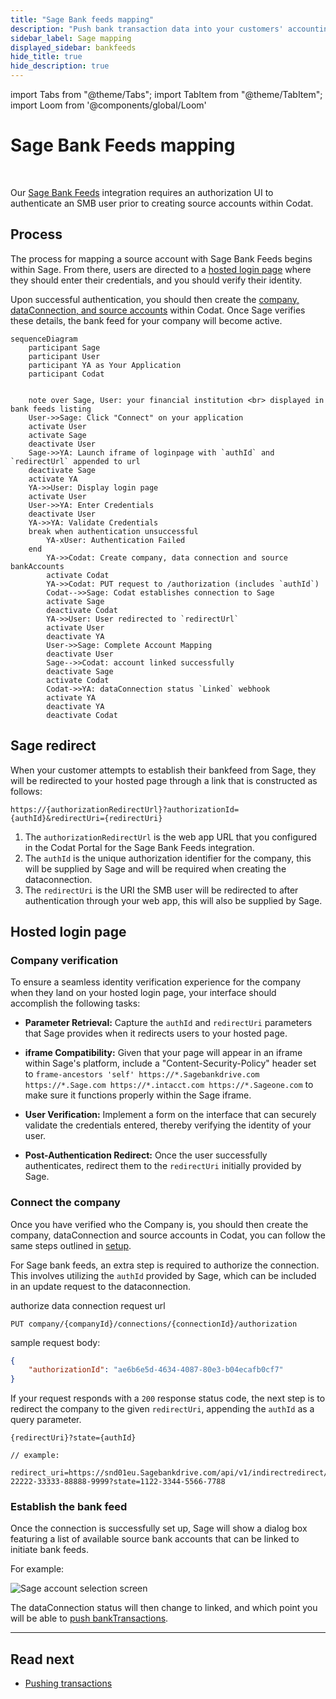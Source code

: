 ```yaml
---
title: "Sage Bank feeds mapping"
description: "Push bank transaction data into your customers' accounting platforms with an automated feed."
sidebar_label: Sage mapping
displayed_sidebar: bankfeeds
hide_title: true
hide_description: true
---
```


import Tabs from "@theme/Tabs";
import TabItem from "@theme/TabItem";
import Loom from '@components/global/Loom'

# Sage Bank Feeds mapping

<Loom source="https://www.loom.com/embed/48972835b6e74d199448b794f41b9997" />

<br/>

Our [Sage Bank Feeds](/integrations/bank-feeds/Sage-bank-feeds/) integration requires an authorization UI to authenticate an SMB user prior to creating source accounts within Codat.

## Process

The process for mapping a source account with Sage Bank Feeds begins within Sage. From there, users are directed to a [hosted login page](/bank-feeds/mapping/Sage-mapping#hosted-login-page) where they should enter their credentials, and you should verify their identity. 

Upon successful authentication, you should then create the [company, dataConnection, and source accounts](/bank-feeds/setup) within Codat. Once Sage verifies these details, the bank feed for your company will become active.

```mermaid
sequenceDiagram
    participant Sage
    participant User
    participant YA as Your Application
    participant Codat


    note over Sage, User: your financial institution <br> displayed in bank feeds listing
    User->>Sage: Click "Connect" on your application
    activate User
    activate Sage
    deactivate User
    Sage->>YA: Launch iframe of loginpage with `authId` and `redirectUrl` appended to url
    deactivate Sage
    activate YA
    YA->>User: Display login page
    activate User
    User->>YA: Enter Credentials
    deactivate User
    YA->>YA: Validate Credentials
    break when authentication unsuccessful
        YA-xUser: Authentication Failed
    end
        YA->>Codat: Create company, data connection and source bankAccounts
        activate Codat
        YA->>Codat: PUT request to /authorization (includes `authId`)
        Codat-->>Sage: Codat establishes connection to Sage
        activate Sage
        deactivate Codat
        YA->>User: User redirected to `redirectUrl`
        activate User
        deactivate YA
        User->>Sage: Complete Account Mapping
        deactivate User
        Sage-->>Codat: account linked successfully
        deactivate Sage
        activate Codat
        Codat->>YA: dataConnection status `Linked` webhook
        activate YA
        deactivate YA
        deactivate Codat

```

## Sage redirect
When your customer attempts to establish their bankfeed from Sage, they will be redirected to your hosted page through a link that is constructed as follows:

   ```http
   https://{authorizationRedirectUrl}?authorizationId={authId}&redirectUri={redirectUri}
   ```

   1. The `authorizationRedirectUrl` is the web app URL that you configured in the Codat Portal for the Sage Bank Feeds integration.
   2. The `authId` is the unique authorization identifier for the company, this will be supplied by Sage and will be required when creating the dataconnection.
   3. The `redirectUri` is the URI the SMB user will be redirected to after authentication through your web app, this will also be supplied by Sage.


## Hosted login page
### Company verification
To ensure a seamless identity verification experience for the company when they land on your hosted login page, your interface should accomplish the following tasks:

- **Parameter Retrieval:** Capture the `authId` and `redirectUri` parameters that Sage provides when it redirects users to your hosted page.
  
- **iframe Compatibility:** Given that your page will appear in an iframe within Sage's platform, include a "Content-Security-Policy" header set to `frame-ancestors 'self' https://*.Sagebankdrive.com https://*.Sage.com https://*.intacct.com https://*.Sageone.com` to make sure it functions properly within the Sage iframe.

- **User Verification:** Implement a form on the interface that can securely validate the credentials entered, thereby verifying the identity of your user.

- **Post-Authentication Redirect:** Once the user successfully authenticates, redirect them to the `redirectUri` initially provided by Sage.


### Connect the company 

Once you have verified who the Company is, you should then create the company, dataConnection and source accounts in Codat, you can follow the same steps outlined in [setup](/bank-feeds/setup).

For Sage bank feeds, an extra step is required to authorize the connection. This involves utilizing the `authId` provided by Sage, which can be included in an update request to the dataconnection.

<Tabs>

<TabItem value="request-url" label="Request Url">

authorize data connection request url

```http
PUT company/{companyId}/connections/{connectionId}/authorization
```
</TabItem >

<TabItem value="request-body" label="Request Body">

sample request body:

```json
{
    "authorizationId": "ae6b6e5d-4634-4087-80e3-b04ecafb0cf7"
}
```

</TabItem >

</Tabs>

If your request responds with a `200` response status code, the next step is to redirect the company to the given `redirectUri`, appending the `authId` as a query parameter.

```
{redirectUri}?state={authId}

// example:

redirect_uri=https://snd01eu.Sagebankdrive.com/api/v1/indirectredirect/11111-22222-33333-88888-9999?state=1122-3344-5566-7788
```

### Establish the bank feed

Once the connection is successfully set up, Sage will show a dialog box featuring a list of available source bank accounts that can be linked to initiate bank feeds.

For example:

![Sage account selection screen](/img/old/f73be1e-redirect_screen.PNG "Sage dialog listing the available source bank accounts")

The dataConnection status will then change to linked, and which point you will be able to [push bankTransactions](/bank-feeds/pushing-transactions).


---
## Read next

* [Pushing transactions](/bank-feeds/pushing-transactions)
